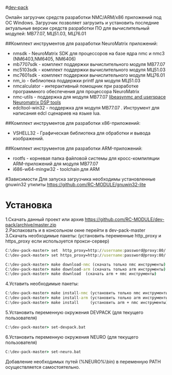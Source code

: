 ﻿#[dev-pack](https://github.com/RC-MODULE/dev-pack)

Онлайн загрузчик средств разработки NMC/ARM/x86 приложений под ОС Windows. 
Загрузчик позволяет загрузить и установить последние актуальные версии средств разработки ПО для вычислительный модулей: МВ77.07, МЦ51.03, МЦ76.01

##Комплект инструментов для разработки NeuroMatrix приложений:  
- nmsdk - NeuroMatrix SDK  для процессоров на базе ядра nmc и nmc3 (NM6403,NM6405, NM6406)
- mb7707sdk  - комплект поддержки вычислительного модуля МВ77.07  
- mc5103sdk  - комплект поддержки вычислительного модуля МЦ51.03  
- mc7601sdk  - комплект поддержки вычислительного модуля МЦ76.01  
- nm_io - библиотека поддержки printf для модуля МЦ51.03
- nmcalculator  - интерактивный помощник при разработке программного обеспечения для процессора NeuroMatrix
- nmc-utils  - поддержка для модуля МВ77.07 [libeasynmc and userspace Neuromatrix DSP tools](https://github.com/RC-MODULE/nmc-utils)  
- edcltool-win32 -  поддержка для модуля МВ77.07 . Инструмент для написания edcl сценариев на языке lua.  

##Комплект инструментов для разработки x86-приложений:
- VSHELL32 -  Графическая библиотека для обработки и вывода изображений. 

##Комплект инструментов для разработки ARM-приложений:
- rootfs - корневая папка файловой системы для кросс-компиляции ARM-приложений для модуля МВ77.07
- i686-w64-mingw32 - toolchain для ARM


#Зависимости
  Для запуска загрузчика необходимы установленные gnuwin32 утилиты https://github.com/RC-MODULE/gnuwin32-lite
  

# Установка 
1.Скачать данный проект или архив https://github.com/RC-MODULE/dev-pack/archive/master.zip  
2.Распаковать и в консольном окне перейти в dev-pack-master
3.Cкачать необходимые пакеты:   (установить переменные http_proxy и https_proxy если используется прокси-сервер)

```bat
С:\dev-pack-master> set  http_proxy=http://username:password@proxy:80/
С:\dev-pack-master> set https_proxy=http://username:password@proxy:80/

С:\dev-pack-master> make download-nmc (скачать только nmc инструменты)  
С:\dev-pack-master> make download-arm (скачать только arm инструменты)  
С:\dev-pack-master> make download  (скачать arm + nmc инструменты)  
```   

4.Уставить необходимые пакеты:    
```bat
С:\dev-pack-master> make install-nmc (установить только nmc инструменты)  
С:\dev-pack-master> make install-arm (установить только arm инструменты)  
С:\dev-pack-master> make install     (установить arm + nmc инструменты)  
```   

5.Установить переменную окружения DEVPACK (для текущего пользователя)
```bat
С:\dev-pack-master> set-devpack.bat
```	

6.Установить  переменную окружения NEURO  (для текущего пользователя)
```bat
С:\dev-pack-master> set-neuro.bat
```	

Добавление необходимых путей (%NEURO%\bin) в переменную PATН осуществляется самостоятельно. 

  